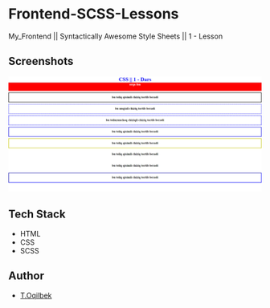 # Frontend-SCSS-Lessons
My_Frontend || Syntactically Awesome Style Sheets || 1 - Lesson

## Screenshots

![Lesson - 1](./img/img.jpg)

## Tech Stack

- HTML
- CSS
- SCSS

## Author

- [T.Oqilbek](https://www.github.com/tolqinov-o)